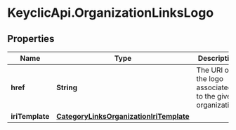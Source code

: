 # KeyclicApi.OrganizationLinksLogo

## Properties
Name | Type | Description | Notes
------------ | ------------- | ------------- | -------------
**href** | **String** | The URI of the logo associated to the given organization. | [optional] 
**iriTemplate** | [**CategoryLinksOrganizationIriTemplate**](CategoryLinksOrganizationIriTemplate.md) |  | [optional] 



